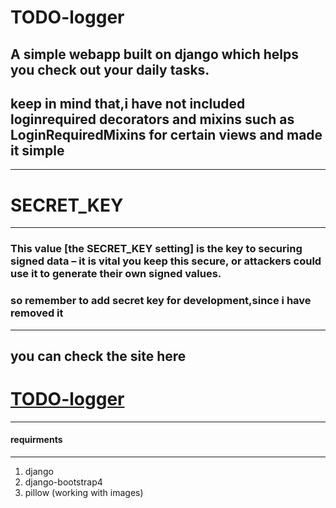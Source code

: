 # TODO-logger
A simple webapp built on django which helps you check out your daily tasks.
---

## keep in mind that,i have not included   loginrequired decorators and mixins such as LoginRequiredMixins for certain views and made it simple

---


# SECRET_KEY
---
### This value [the SECRET_KEY setting] is the key to securing signed data – it is vital you keep this secure, or attackers could use it to generate their own signed values.
### so remember to add secret key for development,since i have removed it

---

## you can check the site here
# [TODO-logger](https://rahulrnair.pythonanywhere.com)

---

#### requirments
--- 
1. django
2. django-bootstrap4
3. pillow (working with images)
